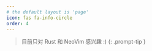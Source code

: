 ```yaml
---
# the default layout is 'page'
icon: fas fa-info-circle
order: 4
---
```


> 目前只对 Rust 和 NeoVim 感兴趣 :)
{: .prompt-tip }
